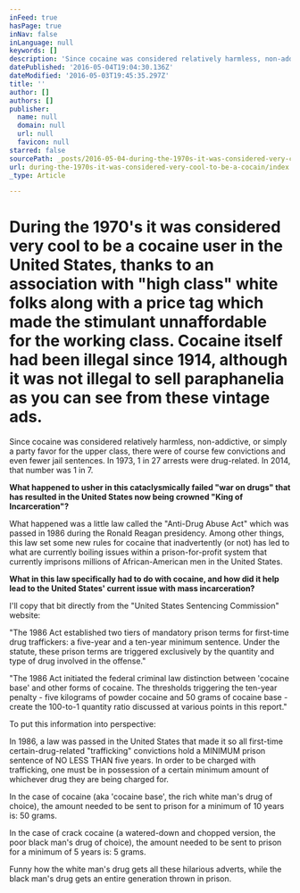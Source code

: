 ```yaml
---
inFeed: true
hasPage: true
inNav: false
inLanguage: null
keywords: []
description: 'Since cocaine was considered relatively harmless, non-addictive, or simply a party favor for the upper class, there were of course few convictions and even fewer jail sentences. In 1973, 1 in 27 arrests were drug-related. In 2014, that number was 1 in 7.'
datePublished: '2016-05-04T19:04:30.136Z'
dateModified: '2016-05-03T19:45:35.297Z'
title: ''
author: []
authors: []
publisher:
  name: null
  domain: null
  url: null
  favicon: null
starred: false
sourcePath: _posts/2016-05-04-during-the-1970s-it-was-considered-very-cool-to-be-a-cocain.md
url: during-the-1970s-it-was-considered-very-cool-to-be-a-cocain/index.html
_type: Article

---
```

# During the 1970's it was considered very cool to be a cocaine user in the United States, thanks to an association with "high class" white folks along with a price tag which made the stimulant unnaffordable for the working class. Cocaine itself had been illegal since 1914, although it was not illegal to sell paraphanelia as you can see from these vintage ads.

Since cocaine was considered relatively harmless, non-addictive, or simply a party favor for the upper class, there were of course few convictions and even fewer jail sentences. In 1973, 1 in 27 arrests were drug-related. In 2014, that number was 1 in 7\.

**What happened to usher in this cataclysmically failed "war on drugs" that has resulted in the United States now being crowned "King of Incarceration"?**

What happened was a little law called the "Anti-Drug Abuse Act" which was passed in 1986 during the Ronald Reagan presidency. Among other things, this law set some new rules for cocaine that inadvertently (or not) has led to what are currently boiling issues within a prison-for-profit system that currently imprisons millions of African-American men in the United States. 

**What in this law specifically had to do with cocaine, and how did it help lead to the United States' current issue with mass incarceration?**

I'll copy that bit directly from the "United States Sentencing Commission" website:

"The 1986 Act established two tiers of mandatory prison terms for first-time drug traffickers: a five-year and a ten-year minimum sentence. Under the statute, these prison terms are triggered exclusively by the quantity and type of drug involved in the offense."

"The 1986 Act initiated the federal criminal law distinction between 'cocaine base' and other forms of cocaine. The thresholds triggering the ten-year penalty - five kilograms of powder cocaine and 50 grams of cocaine base - create the 100-to-1 quantity ratio discussed at various points in this report."

To put this information into perspective:

In 1986, a law was passed in the United States that made it so all first-time certain-drug-related "trafficking" convictions hold a MINIMUM prison sentence of NO LESS THAN five years. In order to be charged with trafficking, one must be in possession of a certain minimum amount of whichever drug they are being charged for.

In the case of cocaine (aka 'cocaine base', the rich white man's drug of choice), the amount needed to be sent to prison for a minimum of 10 years is: 50 grams.

In the case of crack cocaine (a watered-down and chopped version, the poor black man's drug of choice), the amount needed to be sent to prison for a minimum of 5 years is: 5 grams.

Funny how the white man's drug gets all these hilarious adverts, while the black man's drug gets an entire generation thrown in prison.